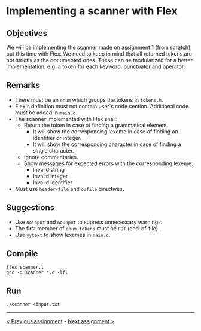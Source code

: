 # Implementing a scanner with Flex

## Objectives

We will be implementing the scanner made on assignment 1 (from scratch), but this time with Flex. We need to keep in mind that all returned tokens are not strictly as the documented ones. These can be modularized for a better implementation, e.g. a token for each keyword, punctuator and operator.

## Remarks

- There must be an `enum` which groups the tokens in `tokens.h`.
- Flex's definition must not contain user's code section. Additional code must be added in `main.c`.
- The scanner implemented with Flex shall:
  - Return the token in case of finding a grammatical element.
    - It will show the corresponding lexeme in case of finding an identifier or integer.
    - It will show the corresponding character in case of finding a single character.
  - Ignore commentaries.
  - Show messages for expected errors with the corresponding lexeme:
    - Invalid string
    - Invalid integer
    - Invalid identifier
- Must use `header-file` and `oufile` directives.

## Suggestions

- Use `noinput` and `nounput` to supress unnecessary warnings.
- The first member of `enum tokens` must be `FDT` (end-of-file).
- Use `yytext` to show lexemes in `main.c`.

## Compile

```
flex scanner.l
gcc -o scanner *.c -lfl
```

## Run

```
./scanner <input.txt
```

---

[< Previous assignment](https://github.com/NahuelFarias/SSL-2020/tree/main/assignment2-mini-language-bnf) - [Next assignment >](https://github.com/NahuelFarias/SSL-2020/tree/main/assignment4-parser-bison)
